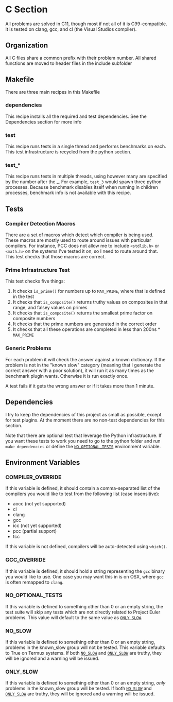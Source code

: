 # C Section

All problems are solved in C11, though most if not all of it is C99-compatible. It is tested on clang, gcc, and cl (the Visual Studios compiler).

## Organization

All C files share a common prefix with their problem number. All shared functions are moved to header files in the include subfolder

## Makefile

There are three main recipes in this Makefile

### dependencies

This recipe installs all the required and test dependencies. See the Dependencies section for more info

### test

This recipe runs tests in a single thread and performs benchmarks on each. This test infrastructure is recycled from the python section.

### test_*

This recipe runs tests in multiple threads, using however many are specified by the number after the _. For example, `test_3` would spawn three python processes. Because benchmark disables itself when running in children processes, benchmark info is not available with this recipe.

## Tests

### Compiler Detection Macros

There are a set of macros which detect which compiler is being used. These macros are mostly used to route around issues with particular compilers. For instance, PCC does not allow me to include `<stdlib.h>` or `<math.h>` on the systems I've tested it on, so I need to route around that. This test checks that those macros are correct.

### Prime Infrastructure Test

This test checks five things:

1. It checks `is_prime()` for numbers up to `MAX_PRIME`, where that is defined in the test
2. It checks that `is_composite()` returns truthy values on composites in that range, and falsey values on primes
3. It checks that `is_composite()` returns the smallest prime factor on composite numbers
4. It checks that the prime numbers are generated in the correct order
5. It checks that all these operations are completed in less than 200ns * `MAX_PRIME`

### Generic Problems

For each problem it will check the answer against a known dictionary. If the problem is not in the "known slow" category (meaning that I generate the correct answer with a poor solution), it will run it as many times as the benchmark plugin wants. Otherwise it is run exactly once.

A test fails if it gets the wrong answer or if it takes more than 1 minute.

## Dependencies

I try to keep the dependencies of this project as small as possible, except for test plugins. At the moment there are no non-test dependencies for this section.

Note that there are optional test that leverage the Python infrastructure. If you want these tests to work you need to go to the python folder and run `make dependencies` or define the [`NO_OPTIONAL_TESTS`](#no-slow-tests) environment variable.

## Environment Variables

### COMPILER_OVERRIDE

If this variable is defined, it should contain a comma-separated list of the compilers you would like to test from the following list (case insensitive):

* aocc (not yet supported)
* cl
* clang
* gcc
* icc (not yet supported)
* pcc (partial support)
* tcc

If this variable is not defined, compilers will be auto-detected using `which()`.

### GCC_OVERRIDE

If this variable is defined, it should hold a string representing the `gcc` binary you would like to use. One case you may want this in is on OSX, where `gcc` is often remapped to `clang`.

### NO_OPTIONAL_TESTS

If this variable is defined to something other than 0 or an empty string, the test suite will skip any tests which are not directly related to Project Euler problems. This value will default to the same value as [`ONLY_SLOW`](#only-slow).

### NO_SLOW

If this variable is defined to something other than 0 or an empty string, problems in the known_slow group will not be tested. This variable defaults to True on Termux systems. If both [`NO_SLOW`](#no-slow) and [`ONLY_SLOW`](#only-slow) are truthy, they will be ignored and a warning will be issued.

### ONLY_SLOW

If this variable is defined to something other than 0 or an empty string, *only* problems in the known_slow group will be tested. If both [`NO_SLOW`](#no-slow) and [`ONLY_SLOW`](#only-slow) are truthy, they will be ignored and a warning will be issued.
